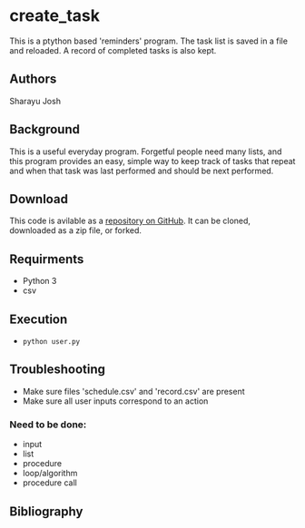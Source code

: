 # create_task
This is a ptython based 'reminders' program. The task list is saved in a file and reloaded. A record of completed tasks is also kept.

## Authors
Sharayu Josh

## Background
This is a useful everyday program. Forgetful people need many lists, and this program provides an easy, simple way to keep track of tasks that repeat and when that task was last performed and should be next performed.

## Download 
This code is avilable as a [repository on GitHub](https://github.com/sharayujosh/create_task). It can be cloned, downloaded as a zip file, or forked. 

## Requirments
- Python 3
- csv

## Execution
- `python user.py`

## Troubleshooting
- Make sure files 'schedule.csv' and 'record.csv' are present
- Make sure all user inputs correspond to an action

### Need to be done:
- input
- list
- procedure
- loop/algorithm
- procedure call

## Bibliography


